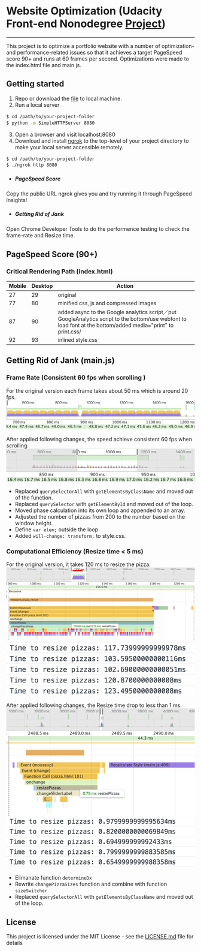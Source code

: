# Website Optimization (Udacity Front-end Nonodegree [Project](https://github.com/udacity/frontend-nanodegree-mobile-portfolio))
---
This project is to optimize a portfolio website with a number of optimization- and performance-related issues so that it achieves a target PageSpeed score 90+ and runs at 60 frames per second. Optimizations were made to the index.html file and main.js. 

## Getting started

 1. Repo or download the [file](https://github.com/weekendchow/MoZhou-frontend-nanodegree-mobile-portfolio.git) to local machine. 
 2. Run a local server
```sh
$ cd /path/to/your-project-folder
$ python -m SimpleHTTPServer 8080
```
 3. Open a browser and visit localhost:8080
 4. Download and install [ngrok](https://ngrok.com/) to the top-level of your project directory to make your local server accessible remotely.
```sh
$ cd /path/to/your-project-folder
$ ./ngrok http 8080
```
- ##### PageSpeed Score
Copy the public URL ngrok gives you and try running it through PageSpeed Insights! 
- ##### Getting Rid of Jank
Open Chrome Developer Tools to do the performence testing to check the frame-rate and Resize time.

## PageSpeed Score (90+)
### Critical Rendering Path (index.html)

| Mobile | Desktop | Action |
| ------ | ------ | ------ |
| 27 | 29 | original |
| 77 | 80 | minified css, js and compressed images |
| 87 | 90 | added async to the Google analytics script／put GoogleAnalytics script to the bottom/use webfont to load font at the bottom/added media="print" to print.css/  |
| 92 | 93 | inlined style.css |

## Getting Rid of Jank (main.js)
### Frame Rate (Consistent 60 fps when scrolling )

For the original version each frame takes about 50 ms which is around 20 fps.
![ScreenShoot1](img/sc1.png)

After applied following changes, the speed achieve consistent 60 fps when scrolling.
![ScreenShoot2](img/sc2.png)
- Replaced `querySelectorAll` with `getElementsByClassName` and moved out of the function.
- Replaced `querySelector` with `getElementById` and moved out of the loop.
- Moved phase calculation into its own loop and appended to an array.
- Adjusted the number of pizzas from 200 to the number based on the window height. 
- Define `var elem;` outside the loop.
- Added `will-change: transform;` to style.css.

### Computational Efficiency (Resize time < 5 ms)

For the original version, it takes 120 ms to resize the pizza.
![ScreenShoot3](img/sc3.png) ![ScreenShoot4](img/sc4.png)

After applied following changes, the Resize time drop to less than 1 ms.
![ScreenShoot5](img/sc5.png) ![ScreenShoot6](img/sc6.png)
- Elimanate function `determineDx`
- Rewrite `changePizzaSizes` function and combine with function `sizeSwitcher`
- Replaced `querySelectorAll` with `getElementsByClassName` and moved out of the loop.

## License

This project is licensed under the MIT License - see the [LICENSE.md](LICENSE.md) file for details
